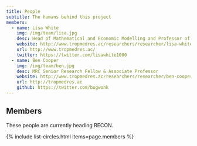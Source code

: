 ```yaml
---
title: People
subtitle: The humans behind this project
members:
  - name: Lisa White
    img: /img/team/lisa.jpg
    desc: Head of Mathematical and Economic Modelling and Professor of Modelling and Epidemiology
    website: http://www.tropmedres.ac/researchers/researcher/lisa-white
    url: http://www.tropmedres.ac/
    twitter: https://twitter.com/lisawhite1000
  - name: Ben Cooper
    img: /img/team/ben.jpg
    desc: MRC Senior Research Fellow & Associate Professor
    website: http://www.tropmedres.ac/researchers/researcher/ben-cooper
    url: http://tropmedres.ac
    github: https://twitter.com/bugwonk
---
```



## Members

These people are currently heading RECON.

{% include list-circles.html items=page.members %}


